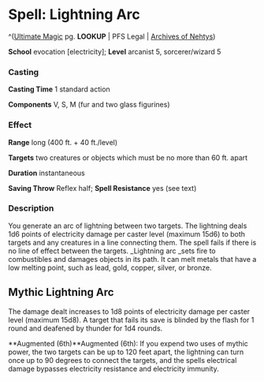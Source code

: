 # Spell: Lightning Arc

^([Ultimate Magic][ss-lightning-arc] pg. **LOOKUP** | PFS Legal | [Archives of Nehtys][sn-lightning-arc])

**School** evocation [electricity]; **Level** arcanist 5, sorcerer/wizard 5

### Casting

**Casting Time** 1 standard action  

**Components** V, S, M (fur and two glass figurines)

### Effect

**Range** long (400 ft. + 40 ft./level)  

**Targets** two creatures or objects which must be no more than 60 ft. apart  

**Duration** instantaneous  

**Saving Throw** Reflex half; **Spell Resistance** yes (see text)

### Description

You generate an arc of lightning between two targets. The lightning deals 1d6 points of electricity damage per caster level (maximum 15d6) to both targets and any creatures in a line connecting them. The spell fails if there is no line of effect between the targets. _Lightning arc _sets fire to combustibles and damages objects in its path. It can melt metals that have a low melting point, such as lead, gold, copper, silver, or bronze.

## Mythic Lightning Arc

The damage dealt increases to 1d8 points of electricity damage per caster level (maximum 15d8). A target that fails its save is blinded by the flash for 1 round and deafened by thunder for 1d4 rounds.   

**Augmented (6th)**Augmented (6th): If you expend two uses of mythic power, the two targets can be up to 120 feet apart, the lightning can turn once up to 90 degrees to connect the targets, and the spells electrical damage bypasses electricity resistance and electricity immunity.

[ss-lightning-arc]: http://paizo.com/pathfinderRPG/v57
[sn-lightning-arc]: http://www.archivesofnethys.com/SpellDisplay.aspx?ItemName=Lightning%20Arc
